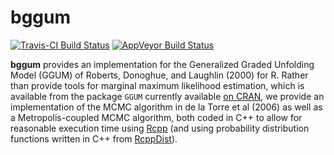 # bggum

[![Travis-CI Build Status](https://travis-ci.org/duckmayr/bggum.svg?branch=master)](https://travis-ci.org/duckmayr/bggum)
[![AppVeyor Build Status](https://ci.appveyor.com/api/projects/status/github/duckmayr/bggum?branch=master&svg=true)](https://ci.appveyor.com/project/duckmayr/bggum)

**bggum** provides an implementation for the Generalized Graded Unfolding Model (GGUM) of Roberts, Donoghue, and Laughlin (2000) for R. Rather than provide tools for marginal maximum likelihood estimation, which is available from the package `GGUM` currently available [on CRAN](https://CRAN.R-project.org/package=GGUM), we provide an implementation of the MCMC algorithm in de la Torre et al (2006) as well as a Metropolis-coupled MCMC algorithm, both coded in C++ to allow for reasonable execution time using [Rcpp](https://github.com/RcppCore/Rcpp) (and using probability distribution functions written in C++ from [RcppDist](https://github.com/duckmayr/RcppDist)).

